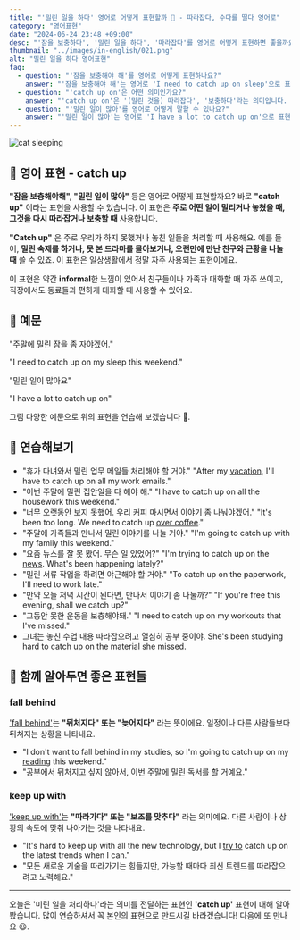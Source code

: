 ```yaml
---
title: "'밀린 일을 하다' 영어로 어떻게 표현할까 📅 - 따라잡다, 수다를 떨다 영어로"
category: "영어표현"
date: "2024-06-24 23:48 +09:00"
desc: "'잠을 보충하다', '밀린 일을 하다', '따라잡다'를 영어로 어떻게 표현하면 좋을까요? '밀린 잠을 자야 해요', '밀린 일을 처리해야 해요' 등을 영어로 표현하는 법을 배워봅시다. 다양한 예문을 통해서 연습하고 본인의 표현으로 만들어 보세요."
thumbnail: "../images/in-english/021.png"
alt: "밀린 일을 하다 영어표현"
faq:
  - question: "'잠을 보충해야 해'를 영어로 어떻게 표현하나요?"
    answer: "'잠을 보충해야 해'는 영어로 'I need to catch up on sleep'으로 표현할 수 있습니다. 이는 'catch up on' 표현을 사용하여 부족했던 잠을 보충한다는 의미를 전달합니다."
  - question: "'catch up on'은 어떤 의미인가요?"
    answer: "'catch up on'은 '(밀린 것을) 따라잡다', '보충하다'라는 의미입니다. 이 표현은 일, 잠, 뉴스, 독서 등 놓쳤거나 부족했던 것을 다시 최신 상태로 만들거나 보충할 때 사용합니다."
  - question: "'밀린 일이 많아'를 영어로 어떻게 말할 수 있나요?"
    answer: "'밀린 일이 많아'는 영어로 'I have a lot to catch up on'으로 표현할 수 있습니다. 이는 처리해야 할 밀린 업무나 과제가 많다는 의미를 전달합니다."
---
```


![cat sleeping](../images/in-english/021-1.avif)

## 🌟 영어 표현 - catch up

**"잠을 보충해야해", "밀린 일이 많아"** 등은 영어로 어떻게 표현할까요? 바로 **"catch up"** 이라는 표현을 사용할 수 있습니다. 이 표현은 **주로 어떤 일이 밀리거나 놓쳤을 때, 그것을 다시 따라잡거나 보충할 때** 사용합니다.

**"Catch up"** 은 주로 우리가 하지 못했거나 놓친 일들을 처리할 때 사용해요. 예를 들어, **밀린 숙제를 하거나, 못 본 드라마를 몰아보거나, 오랜만에 만난 친구와 근황을 나눌 때** 쓸 수 있죠. 이 표현은 일상생활에서 정말 자주 사용되는 표현이에요.

이 표현은 약간 **informal**한 느낌이 있어서 친구들이나 가족과 대화할 때 자주 쓰이고, 직장에서도 동료들과 편하게 대화할 때 사용할 수 있어요.

## 📖 예문

"주말에 밀린 잠을 좀 자야겠어."

"I need to catch up on my sleep this weekend."

"밀린 일이 많아요"

"I have a lot to catch up on"

그럼 다양한 예문으로 위의 표현을 연습해 보겠습니다 🚀.

## 💬 연습해보기

<ul data-interactive-list>
  <li data-interactive-item>
    <span data-toggler>"휴가 다녀와서 밀린 업무 메일들 처리해야 할 거야."</span>
    <span data-answer>"After my <a href="/blog/in-english/516.vacation/">vacation</a>, I'll have to catch up on all my work emails."</span>
  </li>
  <li data-interactive-item>
    <span data-toggler>"이번 주말에 밀린 집안일을 다 해야 해."</span>
    <span data-answer>"I have to catch up on all the housework this weekend."</span>
  </li>
  <li data-interactive-item>
    <span data-toggler>"너무 오랫동안 보지 못했어. 우리 커피 마시면서 이야기 좀 나눠야겠어."</span>
    <span data-answer>"It's been too long. We need to catch up <a href="/blog/in-english/504.over-coffee/">over coffee</a>."</span>
  </li>
  <li data-interactive-item>
    <span data-toggler>"주말에 가족들과 만나서 밀린 이야기를 나눌 거야."</span>
    <span data-answer>"I'm going to catch up with my family this weekend."</span>
  </li>
  <li data-interactive-item>
    <span data-toggler>"요즘 뉴스를 잘 못 봤어. 무슨 일 있었어?"</span>
    <span data-answer>"I'm trying to catch up on the <a href="/blog/in-english/536.news/">news</a>. What's been happening lately?"</span>
  </li>
  <li data-interactive-item>
    <span data-toggler>"밀린 서류 작업을 하려면 야근해야 할 거야."</span>
    <span data-answer>"To catch up on the paperwork, I'll need to work late."</span>
  </li>
  <li data-interactive-item>
    <span data-toggler>"만약 오늘 저녁 시간이 된다면, 만나서 이야기 좀 나눌까?"</span>
    <span data-answer>"If you're free this evening, shall we catch up?"</span>
  </li>
  <li data-interactive-item>
    <span data-toggler>"그동안 못한 운동을 보충해야돼."</span>
    <span data-answer>"I need to catch up on my workouts that I've missed."</span>
  </li>
  <li data-interactive-item>
    <span data-toggler>그녀는 놓친 수업 내용 따라잡으려고 열심히 공부 중이야.</span>
    <span data-answer>She's been studying hard to catch up on the material she missed.</span>
  </li>
</ul>

## 🤝 함께 알아두면 좋은 표현들

### fall behind

['fall behind'](/blog/in-english/031.fall-behind/)는 **"뒤처지다" 또는 "늦어지다"** 라는 뜻이에요. 일정이나 다른 사람들보다 뒤쳐지는 상황을 나타내요.

- "I don't want to fall behind in my studies, so I'm going to catch up on my [reading](/blog/in-english/436.read/) this weekend."
- "공부에서 뒤처지고 싶지 않아서, 이번 주말에 밀린 독서를 할 거예요."

### keep up with

['keep up with'](/blog/vocab-1/027.keep-up-with/)는 **"따라가다" 또는 "보조를 맞추다"** 라는 의미예요. 다른 사람이나 상황의 속도에 맞춰 나아가는 것을 나타내요.

- "It's hard to keep up with all the new technology, but I [try to](/blog/in-english/117.try-to/) catch up on the latest trends when I can."
- "모든 새로운 기술을 따라가기는 힘들지만, 가능할 때마다 최신 트렌드를 따라잡으려고 노력해요."

---

오늘은 '미린 일을 처리하다'라는 의미를 전달하는 표현인 **'catch up'** 표현에 대해 알아봤습니다. 많이 연습하셔서 꼭 본인의 표현으로 만드시길 바라겠습니다! 다음에 또 만나요 😃.
